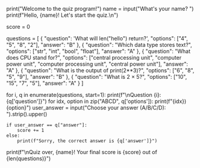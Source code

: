 print("Welcome to the quiz program!")
name = input("What's your name? ")
print(f"Hello, {name}! Let's start the quiz.\n")

score = 0

questions = [
    {
        "question": 'What will len("hello") return?',
        "options": ["4", "5", "8", "2"],
        "answer": "B"
    },
    {
        "question": "Which data type stores text?",
        "options": ["str", "int", "bool", "float"],
        "answer": "A"
    },
    {
        "question": "What does CPU stand for?",
        "options": ["central processing unit", "computer power unit", "computer processing unit", "central power unit"],
        "answer": "A"
    },
    {
        "question": "What is the output of print(2**3)?",
        "options": ["6", "8", "5", "9"],
        "answer": "B"
    },
    {
        "question": "What is 2 × 5?",
        "options": ["10", "15", "7", "5"],
        "answer": "A"
    }
]

for i, q in enumerate(questions, start=1):
    print(f"\nQuestion {i}: {q['question']}")
    for idx, option in zip("ABCD", q['options']):
        print(f"{idx}) {option}")
    user_answer = input("Choose your answer (A/B/C/D): ").strip().upper()

    if user_answer == q["answer"]:
        score += 1
    else:
        print(f"Sorry, the correct answer is {q['answer']}")

print(f"\nQuiz over, {name}! Your final score is {score} out of {len(questions)}")
